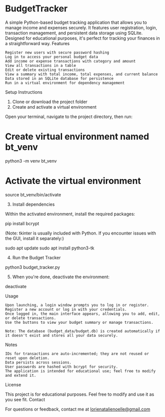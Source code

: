 # BudgetTracker

A simple Python-based budget tracking application that allows you to manage income and expenses securely. It features user registration, login, transaction management, and persistent data storage using SQLite. Designed for educational purposes, it's perfect for tracking your finances in a straightforward way.
Features

    Register new users with secure password hashing
    Log in to access your personal budget data
    Add income or expense transactions with category and amount
    View all transactions in a table
    Edit or delete existing transactions
    View a summary with total income, total expenses, and current balance
    Data stored in an SQLite database for persistence
    Run in a virtual environment for dependency management

Setup Instructions
1. Clone or download the project folder
2. Create and activate a virtual environment

Open your terminal, navigate to the project directory, then run:

          

# Create virtual environment named bt_venv
python3 -m venv bt_venv

# Activate the virtual environment
source bt_venv/bin/activate

      

3. Install dependencies

Within the activated environment, install the required packages:

          

pip install bcrypt

      

(Note: tkinter is usually included with Python. If you encounter issues with the GUI, install it separately:)

          

sudo apt update
sudo apt install python3-tk

      

4. Run the Budget Tracker

          

python3 budget_tracker.py

      

5. When you're done, deactivate the environment:

          

deactivate

      

Usage

    Upon launching, a login window prompts you to log in or register.
    Register a new account or log in with your credentials.
    Once logged in, the main interface appears, allowing you to add, edit, or delete transactions.
    Use the buttons to view your budget summary or manage transactions.

    Note: The database (budget_data/budget.db) is created automatically if it doesn't exist and stores all your data securely.

Notes

    IDs for transactions are auto-incremented; they are not reused or reset upon deletion.
    Data persists across sessions.
    User passwords are hashed with bcrypt for security.
    The application is intended for educational use; feel free to modify and extend it.

License

This project is for educational purposes. Feel free to modify and use it as you see fit.
Contact

For questions or feedback, contact me at lorienatalienoelle@gmail.com